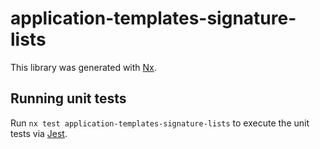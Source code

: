 <!-- gitbook-ignore -->

# application-templates-signature-lists

This library was generated with [Nx](https://nx.dev).

## Running unit tests

Run `nx test application-templates-signature-lists` to execute the unit tests via [Jest](https://jestjs.io).
